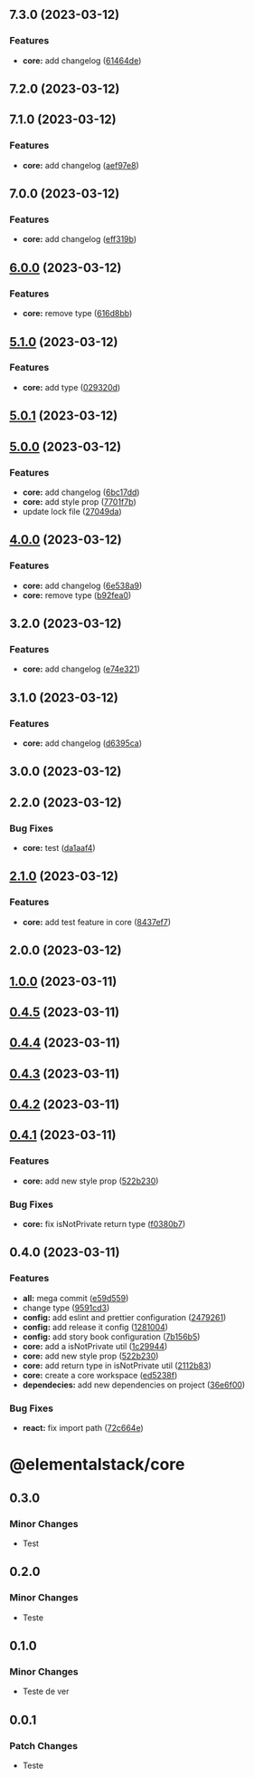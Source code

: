 

## 7.3.0 (2023-03-12)


### Features

* **core:** add changelog ([61464de](https://github.com/Leonardo-sm/magic-carousel/commit/61464dea2f686d3a2132931d9be9a48ff2e1e619))

## 7.2.0 (2023-03-12)

## 7.1.0 (2023-03-12)


### Features

* **core:** add changelog ([aef97e8](https://github.com/Leonardo-sm/magic-carousel/commit/aef97e80119ae86120d6aef0504d6944850f6bf6))

## 7.0.0 (2023-03-12)


### Features

* **core:** add changelog ([eff319b](https://github.com/Leonardo-sm/magic-carousel/commit/eff319b7c7a3a0cae58f9700b0b3cc9b9b58b830))

## [6.0.0](https://github.com/Leonardo-sm/magic-carousel/compare/@elementalstack/core@5.1.0...@elementalstack/core@6.0.0) (2023-03-12)


### Features

* **core:** remove type ([616d8bb](https://github.com/Leonardo-sm/magic-carousel/commit/616d8bb3a43b8c824196bf1232cb8da3c412b95e))

## [5.1.0](https://github.com/Leonardo-sm/magic-carousel/compare/@elementalstack/core@5.0.1...@elementalstack/core@5.1.0) (2023-03-12)


### Features

* **core:** add type ([029320d](https://github.com/Leonardo-sm/magic-carousel/commit/029320d2f8e3d4939a9fa3a583ad3173188f073a))

## [5.0.1](https://github.com/Leonardo-sm/magic-carousel/compare/@elementalstack/core@5.0.0...@elementalstack/core@5.0.1) (2023-03-12)

## [5.0.0](https://github.com/Leonardo-sm/magic-carousel/compare/@elementalstack/core@4.0.0...@elementalstack/core@5.0.0) (2023-03-12)


### Features

* **core:** add changelog ([6bc17dd](https://github.com/Leonardo-sm/magic-carousel/commit/6bc17ddb8fd8cffb664df67e98c118d97886785d))
* **core:** add style prop ([7701f7b](https://github.com/Leonardo-sm/magic-carousel/commit/7701f7bea6a02bd5d156f5bc6e2c22cc88626aca))
* update lock file ([27049da](https://github.com/Leonardo-sm/magic-carousel/commit/27049da994774ff93307f8f26c5f53b7fc79b77d))

## [4.0.0](https://github.com/Leonardo-sm/magic-carousel/compare/@elementalstack/core@3.2.0...@elementalstack/core@4.0.0) (2023-03-12)


### Features

* **core:** add changelog ([6e538a9](https://github.com/Leonardo-sm/magic-carousel/commit/6e538a9ba520d377d0908f4bf7029c80148fb5ea))
* **core:** remove type ([b92fea0](https://github.com/Leonardo-sm/magic-carousel/commit/b92fea0dfb38d32e4fe1c1ab8273f59d91a108f1))

## 3.2.0 (2023-03-12)


### Features

* **core:** add changelog ([e74e321](https://github.com/Leonardo-sm/magic-carousel/commit/e74e321ff5bea6facc1384b730d19824d2bd5b16))

## 3.1.0 (2023-03-12)


### Features

* **core:** add changelog ([d6395ca](https://github.com/Leonardo-sm/magic-carousel/commit/d6395ca7f2a950a4f1e90a7fa7558f77b9bc1186))

## 3.0.0 (2023-03-12)

## 2.2.0 (2023-03-12)


### Bug Fixes

* **core:** test ([da1aaf4](https://github.com/Leonardo-sm/magic-carousel/commit/da1aaf4a06b783af057ca92f1b5d7bed197fab1d))

## [2.1.0](https://github.com/Leonardo-sm/magic-carousel/compare/@elementalstack/core@2.0.0...@elementalstack/core@2.1.0) (2023-03-12)


### Features

* **core:** add test feature in core ([8437ef7](https://github.com/Leonardo-sm/magic-carousel/commit/8437ef7c21609361d8cf29d2b54c9d17f20913b4))

## 2.0.0 (2023-03-12)

## [1.0.0](https://github.com/Leonardo-sm/magic-carousel/compare/@elementalstack/core@0.4.1...@elementalstack/core@1.0.0) (2023-03-11)

## [0.4.5](https://github.com/Leonardo-sm/magic-carousel/compare/@elementalstack/core@0.4.1...@elementalstack/core@0.4.5) (2023-03-11)

## [0.4.4](https://github.com/Leonardo-sm/magic-carousel/compare/@elementalstack/core@0.4.1...@elementalstack/core@0.4.4) (2023-03-11)

## [0.4.3](https://github.com/Leonardo-sm/magic-carousel/compare/@elementalstack/core@0.4.1...@elementalstack/core@0.4.3) (2023-03-11)

## [0.4.2](https://github.com/Leonardo-sm/magic-carousel/compare/@elementalstack/core@0.4.1...@elementalstack/core@0.4.2) (2023-03-11)

## [0.4.1](https://github.com/Leonardo-sm/magic-carousel/compare/@elementalstack/core@0.1.0...@elementalstack/core@0.4.1) (2023-03-11)


### Features

* **core:** add new style prop ([522b230](https://github.com/Leonardo-sm/magic-carousel/commit/522b230b92bc4aa8e9f9c06a1d73d2c16b317ee7))


### Bug Fixes

* **core:** fix isNotPrivate return type ([f0380b7](https://github.com/Leonardo-sm/magic-carousel/commit/f0380b7289c248279db02989e34da4b43643d1a7))

## 0.4.0 (2023-03-11)


### Features

* **all:** mega commit ([e59d559](https://github.com/Leonardo-sm/magic-carousel/commit/e59d5594d60ed40db32e0bdf588f32888ede5e54))
* change type ([9591cd3](https://github.com/Leonardo-sm/magic-carousel/commit/9591cd325710faba79b8c6498f33e5a9f83203db))
* **config:** add eslint and prettier configuration ([2479261](https://github.com/Leonardo-sm/magic-carousel/commit/2479261a0f4153ee368286001ed15d16965075aa))
* **config:** add release it config ([1281004](https://github.com/Leonardo-sm/magic-carousel/commit/1281004736ca41c80adf5b007eab081fa44f1ba9))
* **config:** add story book configuration ([7b156b5](https://github.com/Leonardo-sm/magic-carousel/commit/7b156b5419b366956865736e6e086c43115e9d28))
* **core:** add a isNotPrivate util ([1c29944](https://github.com/Leonardo-sm/magic-carousel/commit/1c29944aae5776e760f1b315ed3798806711711c))
* **core:** add new style prop ([522b230](https://github.com/Leonardo-sm/magic-carousel/commit/522b230b92bc4aa8e9f9c06a1d73d2c16b317ee7))
* **core:** add return type in isNotPrivate util ([2112b83](https://github.com/Leonardo-sm/magic-carousel/commit/2112b833abad8562978a7a5c54bf2de3dee2cb8b))
* **core:** create a core workspace ([ed5238f](https://github.com/Leonardo-sm/magic-carousel/commit/ed5238f529e0329ce7b800cfb9fbb436a5f84a16))
* **dependecies:** add new dependencies on project ([36e6f00](https://github.com/Leonardo-sm/magic-carousel/commit/36e6f000991300102a5678d8af5deab29629b66f))


### Bug Fixes

* **react:** fix import path ([72c664e](https://github.com/Leonardo-sm/magic-carousel/commit/72c664ecdd46390c2fc7fd9e246acdc988fb3350))

# @elementalstack/core

## 0.3.0

### Minor Changes

- Test

## 0.2.0

### Minor Changes

- Teste

## 0.1.0

### Minor Changes

- Teste de ver

## 0.0.1

### Patch Changes

- Teste